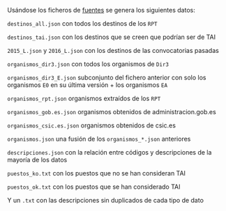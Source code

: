 Usándose los ficheros de [fuentes](../fuentes/) se genera los siguientes datos:

`destinos_all.json` con todos los destinos de los `RPT`

`destinos_tai.json` con los destinos que se creen que podrían ser de TAI

`2015_L.json` y `2016_L.json` con los destinos de las convocatorias pasadas

`organismos_dir3.json` con todos los organismos de `Dir3`

`organismos_dir3_E.json` subconjunto del fichero anterior con solo los organismos `E0` en su última versión + los organismos `EA`

`organismos_rpt.json` organismos extraídos de los `RPT`

`organismos_gob.es.json` organismos obtenidos de administracion.gob.es

`organismos_csic.es.json` organismos obtenidos de csic.es

`organismos.json` una fusión de los `organismos_*.json` anteriores

`descripciones.json` con la relación entre códigos y descripciones de la mayoría de los datos

`puestos_ko.txt` con los puestos que no se han consideran TAI

`puestos_ok.txt` con los puestos que se han considerado TAI

Y un `.txt` con las descripciones sin duplicados de cada tipo de dato
